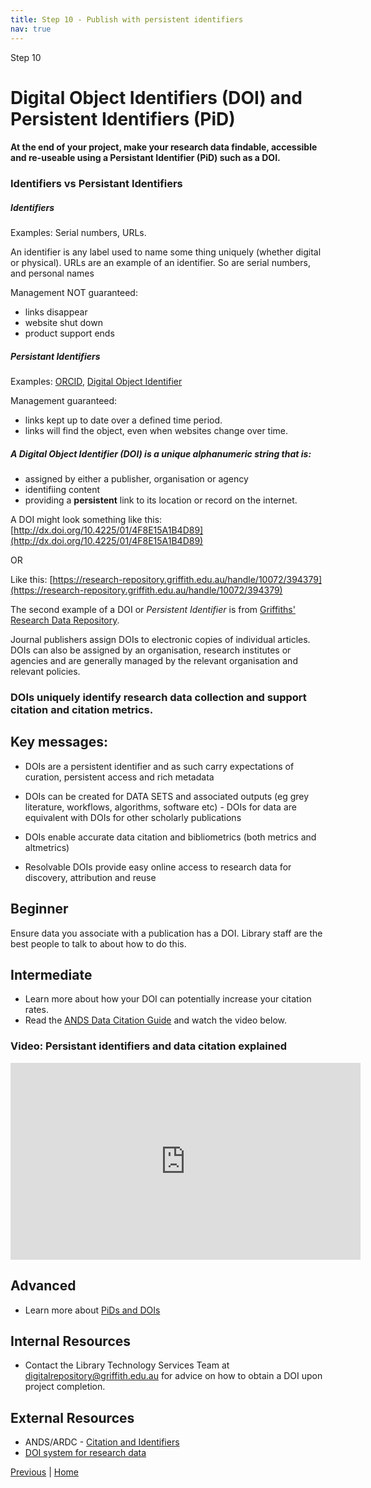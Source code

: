 ```yaml
---
title: Step 10 - Publish with persistent identifiers
nav: true
---
```


 Step 10
# Digital Object Identifiers (DOI) and Persistent Identifiers (PiD)  

#### At the end of your project, make your research data findable, accessible and re-useable using a Persistant Identifier (PiD) such as a DOI.

### Identifiers vs Persistant Identifiers

##### Identifiers

Examples: Serial numbers, URLs. 

An identifier is any label used to name some thing uniquely (whether digital or physical).  URLs are an example of an identifier. So are serial numbers, and personal names

Management NOT guaranteed:

* links disappear
* website shut down
* product support ends

##### Persistant Identifiers
Examples: [ORCID](https://orcid.org/), [Digital Object Identifier](https://www.doi.org/)

Management guaranteed:

* links kept up to date over a defined time period.
* links will find the object, even when websites change over time.


##### A Digital Object Identifier (DOI) is a unique alphanumeric string that is:

* assigned by either a publisher, organisation or agency 
* identifiing content
* providing a **persistent** link to its location or record on the internet. 

A DOI might look something like this: [http://dx.doi.org/10.4225/01/4F8E15A1B4D89](http://dx.doi.org/10.4225/01/4F8E15A1B4D89)

OR

Like this: [https://research-repository.griffith.edu.au/handle/10072/394379](https://research-repository.griffith.edu.au/handle/10072/394379)

The second example of a DOI or *Persistent Identifier* is from [Griffiths' Research Data Repository](https://research-repository.griffith.edu.au/).

Journal publishers assign DOIs to electronic copies of individual articles. DOIs can also be assigned by an organisation, research institutes or agencies and are generally managed by the relevant organisation and relevant policies. 

### DOIs uniquely identify research data collection and support citation and citation metrics.

## Key messages:
* DOIs are a persistent identifier and as such carry expectations of curation, persistent access and rich metadata
* DOIs can be created for DATA SETS and associated outputs (eg grey literature, workflows, algorithms, software etc) - DOIs for data are equivalent with DOIs for other scholarly publications

* DOIs enable accurate data citation and bibliometrics (both metrics and altmetrics)
* Resolvable DOIs provide easy online access to research data for discovery, attribution and reuse

## Beginner
Ensure data you associate with a publication has a DOI. Library staff are the best people to talk to about how to do this.

## Intermediate
* Learn more about how your DOI can potentially increase your citation rates. 
* Read the [ANDS Data Citation Guide](https://www.ands.org.au/guides/data-citation-awareness) and watch the video below.

### Video: Persistant identifiers and data citation explained 
<iframe width="560" height="315" src="https://www.youtube.com/embed/PgqtiY7oZ6k" title="YouTube video player" frameborder="0" allow="accelerometer; autoplay; clipboard-write; encrypted-media; gyroscope; picture-in-picture" allowfullscreen></iframe>

## Advanced
* Learn more about [PiDs and DOIs](https://www.ands.org.au/guides/persistent-identifiers-awarenes)

## Internal Resources
* Contact the Library Technology Services Team at [digitalrepository@griffith.edu.au](digitalrepository@griffith.edu.au) for advice on how to obtain a DOI upon project completion.

## External Resources
* ANDS/ARDC - [Citation and Identifiers](https://www.ands.org.au/working-with-data/citation-and-identifiers)
* [DOI system for research data](https://www.ands.org.au/guides/doi)

[Previous](https://guereslib.github.io/Reproducible-Research-Things/Step8SepId) | [Home](https://guereslib.github.io/Reproducible-Research-Things/) 
